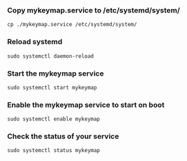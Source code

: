### Copy mykeymap.service to /etc/systemd/system/
`cp ./mykeymap.service /etc/systemd/system/`

### Reload systemd
`sudo systemctl daemon-reload`

### Start the mykeymap service
`sudo systemctl start mykeymap`

### Enable the mykeymap service to start on boot
`sudo systemctl enable mykeymap`

### Check the status of your service
`sudo systemctl status mykeymap`
